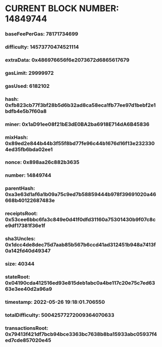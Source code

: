 # CURRENT BLOCK NUMBER: 14849744

### baseFeePerGas: 78171734699
### difficulty: 14573770474521114
### extraData: 0x486976656f6e2073672d6865617679
### gasLimit: 29999972
### gasUsed: 6182102
### hash: 0xfb823cb77f3bf28b5d6b32ad8ca58eca1fb77ee97d1bebf2e1bdfb4e5b7f60a8
### miner: 0x1aD91ee08f21bE3dE0BA2ba6918E714dA6B45836
### mixHash: 0x89ed2e844b44b3f55f8bd77fe96c44b1676d16f13e2323304ed35fb6bda02ee1
### nonce: 0x898aa26c882b3635
### number: 14849744
### parentHash: 0xa3e63d1af6a1b09a75c9ed7b58859444b978f39691020a46668b40122687483e
### receiptsRoot: 0x53cee6bbc6fa3c849e0d41f0dfd31160a75301430b9f07c8ce9df17381f36e1f
### sha3Uncles: 0x1dcc4de8dec75d7aab85b567b6ccd41ad312451b948a7413f0a142fd40d49347
### size: 40344
### stateRoot: 0x04190cda412516ed93e815deb1abc0a4be117c20e75c7ed6363e3ee40d2a96a9
### timestamp: 2022-05-26 19:18:01.706550
### totalDifficulty: 50042577272009364070633
### transactionsRoot: 0x79413f421df7bcb94bce3363bc7638b8ba15933abc05937f4ed7cde857020e45
